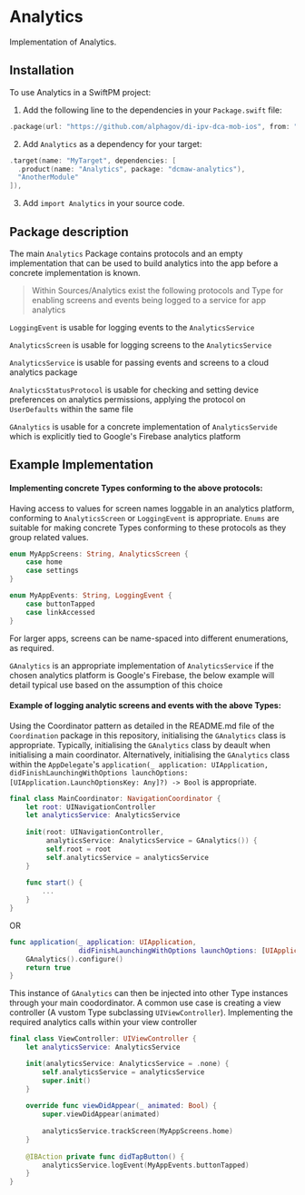 # Analytics

Implementation of Analytics.

## Installation

To use Analytics in a SwiftPM project:

1. Add the following line to the dependencies in your `Package.swift` file:

```swift
.package(url: "https://github.com/alphagov/di-ipv-dca-mob-ios", from: "1.0.0"),
```

2. Add `Analytics` as a dependency for your target:

```swift
.target(name: "MyTarget", dependencies: [
  .product(name: "Analytics", package: "dcmaw-analytics"),
  "AnotherModule"
]),
```

3. Add `import Analytics` in your source code.

## Package description

The main `Analytics` Package contains protocols and an empty implementation that can be used to build analytics into the app before a concrete implementation is known.

> Within Sources/Analytics exist the following protocols and Type for enabling screens and events being logged to a service for app analytics

`LoggingEvent` is usable for logging events to the `AnalyticsService`

`AnalyticsScreen` is usable for logging screens to the `AnalyticsService`

`AnalyticsService` is usable for passing events and screens to a cloud analytics package

`AnalyticsStatusProtocol` is usable for checking and setting device preferences on analytics permissions, applying the protocol on `UserDefaults` within the same file

`GAnalytics` is usable for a concrete implementation of `AnalyticsServide` which is explicitly tied to Google's Firebase analytics platform

## Example Implementation

#### Implementing concrete Types conforming to the above protocols:

Having access to values for screen names loggable in an analytics platform, conforming to `AnalyticsScreen` or `LoggingEvent` is appropriate. `Enums` are suitable for making concrete Types conforming to these protocols as they group related values.

```swift
enum MyAppScreens: String, AnalyticsScreen {
    case home
    case settings
}
```

```swift
enum MyAppEvents: String, LoggingEvent {
    case buttonTapped
    case linkAccessed
}
```

For larger apps, screens can be name-spaced into different enumerations, as required.

`GAnalytics` is an appropriate implementation of `AnalyticsService` if the chosen analytics platform is Google's Firebase, the below example will detail typical use based on the assumption of this choice

#### Example of logging analytic screens and events with the above Types:

Using the Coordinator pattern as detailed in the README.md file of the `Coordination` package in this repository, initialising the `GAnalytics` class is appropriate. Typically, initialising the `GAnalytics` class by deault when initialising a main coordinator. Alternatively, initialising the `GAnalytics` class within the `AppDelegate`'s `application(_ application: UIApplication, didFinishLaunchingWithOptions launchOptions: [UIApplication.LaunchOptionsKey: Any]?) -> Bool` is appropriate.

```swift
final class MainCoordinator: NavigationCoordinator {
    let root: UINavigationController
    let analyticsService: AnalyticsService
    
    init(root: UINavigationController,
         analyticsService: AnalyticsService = GAnalytics()) {
         self.root = root
         self.analyticsService = analyticsService
    }
    
    func start() {
        ...
    }
}
```

OR

```swift
func application(_ application: UIApplication,
                 didFinishLaunchingWithOptions launchOptions: [UIApplication.LaunchOptionsKey: Any]?) -> Bool {
    GAnalytics().configure()
    return true
}
```

This instance of `GAnalytics` can then be injected into other Type instances through your main coodordinator. A common use case is creating a view controller (A vustom Type subclassing `UIViewController`). Implementing the required analytics calls within your view controller

```swift
final class ViewController: UIViewController {
    let analyticsService: AnalyticsService

    init(analyticsService: AnalyticsService = .none) {
        self.analyticsService = analyticsService
        super.init()
    }
    
    override func viewDidAppear(_ animated: Bool) {
        super.viewDidAppear(animated)
        
        analyticsService.trackScreen(MyAppScreens.home)
    }
    
    @IBAction private func didTapButton() {
        analyticsService.logEvent(MyAppEvents.buttonTapped)
    }
}
```
